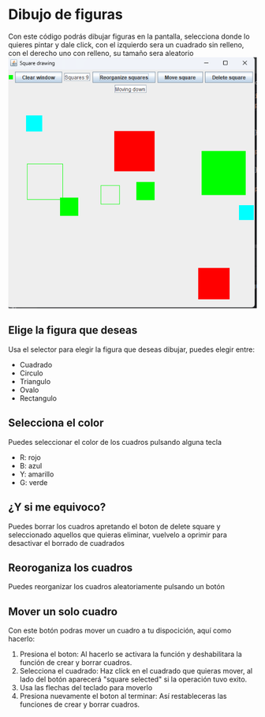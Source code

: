 # Dibujo de figuras
Con este código podrás dibujar figuras en la pantalla, selecciona donde lo quieres pintar y dale click, con el izquierdo sera un cuadrado sin relleno, con el derecho uno con relleno,
su tamaño sera aleatorio
![img.png](img.png)


## Elige la figura que deseas

Usa el selector para elegir la figura que deseas dibujar, puedes elegir entre:
- Cuadrado
- Circulo
- Triangulo
- Ovalo
- Rectangulo

## Selecciona el color
Puedes seleccionar el color de los cuadros pulsando alguna tecla
- R: rojo
- B: azul
- Y: amarillo
- G: verde

## ¿Y si me equivoco?
Puedes borrar los cuadros apretando el boton de delete square y seleccionado aquellos que quieras eliminar, vuelvelo a oprimir para desactivar el borrado de cuadrados

## Reoroganiza los cuadros
Puedes reorganizar los cuadros aleatoriamente pulsando un botón

## Mover un solo cuadro
Con este botón podras mover un cuadro a tu dispocición, aquí como hacerlo:
1. Presiona el boton: Al hacerlo se activara la función y deshabilitara la función de crear y borrar cuadros.
2. Selecciona el cuadrado: Haz click en el cuadrado que quieras mover, al lado del botón aparecerá "square selected" si la operación tuvo exito.
3. Usa las flechas del teclado para moverlo
4. Presiona nuevamente el boton al terminar: Así restableceras las funciones de crear y borrar cuadros.
